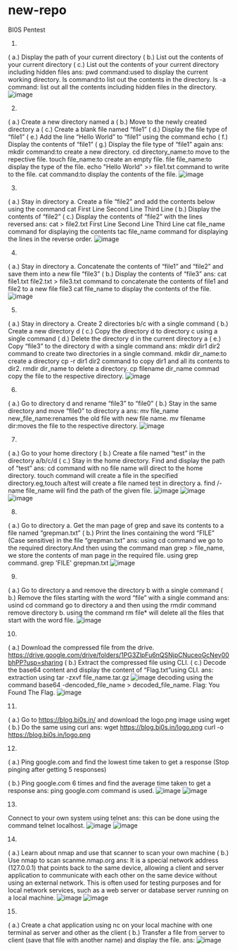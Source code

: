 # new-repo
BI0S Pentest


1.
( a.) Display the path of your current directory
( b.) List out the contents of your current directory
( c.) List out the contents of your current directory including hidden files
ans:
  pwd command:used to display the current working directory.
  ls command:to list out the contents in the directory.
  ls -a command: list out all the contents including hidden files in the directory.
  ![image](https://user-images.githubusercontent.com/113587483/226168578-2fe9414a-6a66-4140-92c8-ff13ca25a70a.png)
  
  
2.
( a.) Create a new directory named a
( b.) Move to the newly created directory a 
( c.) Create a blank file named “file1”
( d.) Display the file type of “file1”
( e.) Add the line “Hello World” to “file1” using the command echo
( f.) Display the contents of “file1”
( g.) Display the file type of “file1” again
ans:
  mkdir command:to create a new directory.
  cd directory_name:to move to the repective file.
  touch file_name:to create an empty file.
  file file_name:to display the type of the file.
  echo "Hello World" >> file1.txt command to write to the file.
  cat command:to display the contents of the file.
  ![image](https://user-images.githubusercontent.com/113587483/226169446-8e444f2d-44bc-4007-93de-5444b8c45609.png)
  
  
3.
( a.) Stay in directory a. Create a file “file2” and add the contents below using the  command cat
First Line Second Line Third Line
( b.) Display the contents of “file2”
( c.) Display the contents of “file2” with the lines reversed
ans:
  cat > file2.txt
First Line
Second Line
Third Line
  cat file_name command for displaying the contents
  tac file_name command for displaying the lines in the reverse order.
  ![image](https://user-images.githubusercontent.com/113587483/226170003-94a4797a-5ff7-42fc-a7b3-67bb998d80e6.png)
  
  
4.
( a.) Stay in directory a. Concatenate the contents of “file1” and “file2” and save them into a new file “file3”
( b.) Display the contents of “file3”
ans:
  cat file1.txt file2.txt > file3.txt command to concatenate the contents of file1 and file2 to a new file file3
  cat file_name to display the contents of the file.
  ![image](https://user-images.githubusercontent.com/113587483/226170307-1b087094-70d1-4c27-a169-d84e6ffe0b7a.png)
  
  
5.
( a.) Stay in directory a. Create 2 directories b/c with a single command 
( b.) Create a new directory d
( c.) Copy the directory d to directory c using a single command
( d.) Delete the directory d in the current directory a
( e.) Copy “file3” to the directory d with a single command
ans:
  mkdir dir1 dir2 command to create two directories in a single command.
  mkdir dir_name:to create a directory
  cp -r dir1 dir2 command to copy dir1 and all its contents to dir2.
  rmdir dir_name to delete a directory.
  cp filename dir_name commad copy the file to the respective directory.
  ![image](https://user-images.githubusercontent.com/113587483/226170997-fb7fe160-465a-4419-84c3-be4313c519d5.png)
  
  
6.
( a.) Go to directory d and rename “file3” to “file0”
( b.) Stay in the same directory and move “file0” to directory a
ans:
  mv file_name new_file_name:renames the old file with new file name.
  mv filename dir:moves the file to the respective directory.
  ![image](https://user-images.githubusercontent.com/113587483/226172493-45d920c8-87d4-463d-8b1c-c637a74d44c8.png)
  
  
7.
( a.) Go to your home directory
( b.) Create a file named “test” in the directory a/b/c/d
( c.) Stay in the home directory. Find and display the path of “test”
ans:
  cd command with no file name will direct to the home directory.
  touch command will create a file in the specified directory.eg,touch a/test will create a file named test in directory a.
  find /-name file_name will find the path of the given file.
  ![image](https://user-images.githubusercontent.com/113587483/226173396-9e59dda8-b9ee-4a6a-bf29-e326a1ad9027.png)
  ![image](https://user-images.githubusercontent.com/113587483/226173437-c5aa6dc3-cde7-4b8c-96a3-3567f84222fe.png)
  ![image](https://user-images.githubusercontent.com/113587483/226173459-9cb98267-c582-4f5c-8209-7d66b8b085ea.png)
  
  
8.
( a.) Go to directory a. Get the man page of grep and save its contents to a file named “grepman.txt”
( b.) Print the lines containing the word “FILE” (Case sensitive) in the file “grepman.txt”
ans:
  using cd command we go to the required directory.And then using the command man grep > file_name, we store the contents of man page in the required file.
  using grep command. grep 'FILE' grepman.txt
  ![image](https://user-images.githubusercontent.com/113587483/226173944-c448305a-71f4-402d-b1ba-2d2b3207961b.png)
  
  
9.
( a.) Go to directory a and remove the directory b with a single command
( b.) Remove the files starting with the word “file” with a single command
ans:
  usind cd command go to directory a and then using the rmdir command remove directory b.
  using the command rm file* will delete all the files that start with the word file.
  ![image](https://user-images.githubusercontent.com/113587483/226174374-3689eaf9-2895-456a-908c-62a184eef097.png)
  
  
10.
( a.) Download the compressed file from the drive. https://drive.google.com/drive/folders/1PG3ZlpFu6nQSNjpCNuceoGcNey00bhPP?usp=sharing
( b.) Extract the compressed file using CLI. 
( c.) Decode the base64 content and display the content of “Flag.txt”using CLI.
ans:
  extraction using tar -zxvf file_name.tar.gz
  ![image](https://user-images.githubusercontent.com/113587483/226174861-d42cbedf-54c2-415c-910c-03ad3c145580.png)
  decoding using the command base64 -dencoded_file_name > decoded_file_name.
  Flag: You Found The Flag.
  ![image](https://user-images.githubusercontent.com/113587483/226175489-bcc48754-f7d6-41c2-b595-efcfb0947b69.png)
  
  
11.
( a.) Go to https://blog.bi0s.in/  and download the logo.png image using wget
( b.) Do the same using curl
ans:
  wget https://blog.bi0s.in/logo.png
  curl -o https://blog.bi0s.in/logo.png

  
  12.
( a.) Ping google.com and find the lowest time taken to get a response (Stop pinging after getting 5 responses)

( b.) Ping google.com 6 times and find the average time taken to get a response
ans:
  ping google.com command is used.
  ![image](https://user-images.githubusercontent.com/113587483/226190014-272a6118-5396-4fdb-9a2a-a31df4254dce.png)
  ![image](https://user-images.githubusercontent.com/113587483/226190053-3fe8e4d9-c96c-4fa4-8429-651f55eeb684.png)
  
13. 
Connect to your own system using telnet
ans:
  this can be done using the command telnet localhost.
  ![image](https://user-images.githubusercontent.com/113587483/226191144-dd559836-5fcc-4129-ab16-52ee60c4102b.png)
  ![image](https://user-images.githubusercontent.com/113587483/226191264-52359c17-678b-4cb7-85c9-c10f286c6955.png)

14.
( a.) Learn about nmap and use that scanner to scan your own machine
( b.) Use nmap to scan scanme.nmap.org
ans:
  It is a special network address (127.0.0.1) that points back to the same device, allowing a client and server application to communicate    with each other on the same device without using an external network. This is often used for testing purposes and for local network services, such as a web server or database server running on a local machine.
  ![image](https://user-images.githubusercontent.com/113587483/226191779-54614cbf-23d9-4c76-8f8d-9a97434be664.png)
  ![image](https://user-images.githubusercontent.com/113587483/226191976-260c5ef1-1814-4bf8-b924-1cbcded35d3b.png)

15.
( a.) Create a chat application using nc on your local machine with one terminal as server and other as the client
( b.) Transfer a file from server to client (save that file with another name) and display the file.
ans:
  ![image](https://user-images.githubusercontent.com/113587483/226194573-5312bac6-fc66-44f2-aeee-f122780a4ccf.png)






  

  




  

